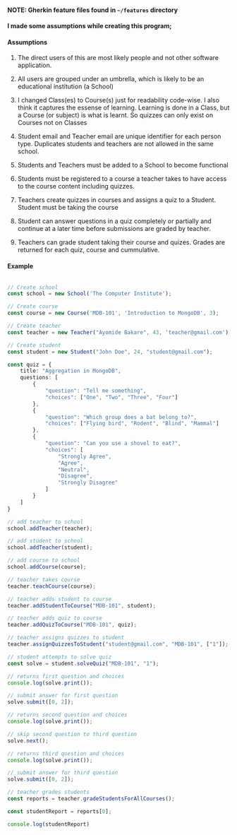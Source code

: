 #### NOTE: Gherkin feature files found in `~/features` directory

#### I made some assumptions while creating this program;

#### Assumptions

1. The direct users of this are most likely people and not other software application.

2. All users are grouped under an umbrella, which is likely to be an educational institution (a School)

3. I changed Class(es) to Course(s) just for readability code-wise. I also think it captures the essense of learning. Learning is done in a Class, but a Course (or subject) is what is learnt. So quizzes can only exist on Courses not on Classes

4. Student email and Teacher email are unique identifier for each person type. Duplicates students and teachers are not allowed in the same school.

5. Students and Teachers must be added to a School to become functional

6. Students must be registered to a course a teacher takes to have access to the course content including quizzes.

7. Teachers create quizzes in courses and assigns a quiz to a Student. Student must be taking the course

8. Student can answer questions in a quiz completely or partially and continue at a later time before submissions are graded by teacher.

9. Teachers can grade student taking their course and quizes. Grades are returned for each quiz, course and cummulative.

#### Example

```TypeScript

// Create school
const school = new School('The Computer Institute');

// Create course
const course = new Course('MDB-101', 'Introduction to MongoDB', 3);

// Create teacher
const teacher = new Teacher("Ayomide Bakare", 43, 'teacher@gmail.com');

// Create student
const student = new Student("John Doe", 24, "student@gmail.com");

const quiz = {
    title: "Aggregation in MongoDB",
    questions: [
        {
            "question": "Tell me something",
            "choices": ["One", "Two", "Three", "Four"]
        },
        {
            "question": "Which group does a bat belong to?",
            "choices": ["Flying bird", "Rodent", "Blind", "Mammal"]
        },
        {
            "question": "Can you use a shovel to eat?",
            "choices": [
                "Strongly Agree",
                "Agree",
                "Neutral",
                "Disagree",
                "Strongly Disagree"
            ]
        }
    ]
}

// add teacher to school
school.addTeacher(teacher);

// add student to school
school.addTeacher(student);

// add course to school
school.addCourse(course);

// teacher takes course
teacher.teachCourse(course);

// teacher adds student to course
teacher.addStudentToCourse("MDB-101", student);

// teacher adds quiz to course
teacher.addQuizToCourse("MDB-101", quiz);

// teacher assigns quizzes to student
teacher.assignQuizzesToStudent("student@gmail.com", "MDB-101", ["1"]);

// student attempts to solve quiz
const solve = student.solveQuiz("MDB-101", "1");

// returns first question and choices
console.log(solve.print());

// submit answer for first question
solve.submit([0, 2]);

// returns second question and choices
console.log(solve.print());

// skip second question to third question
solve.next();

// returns third question and choices
console.log(solve.print());

// submit answer for third question
solve.submit([0, 2]);

// teacher grades students
const reports = teacher.gradeStudentsForAllCourses();

const studentReport = reports[0];

console.log(studentReport)

```
